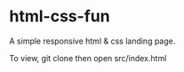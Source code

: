 # html-css-fun
A simple responsive html & css landing page.

To view, git clone then open src/index.html
